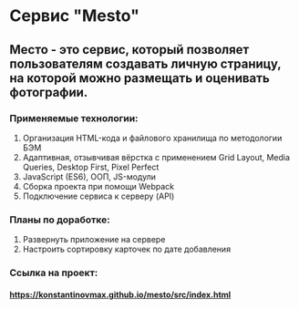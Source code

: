 # Сервис "Mesto"

## Место - это сервис, который позволяет пользователям создавать личную страницу, на которой можно размещать и оценивать фотографии.

### Применяемые технологии:
1. Организация HTML-кода и файлового хранилища по методологии БЭМ
2. Адаптивная, отзывчивая вёрстка с применением Grid Layout, Media Queries, Desktop First, Pixel Perfect
3. JavaScript (ES6), ООП, JS-модули
4. Сборка проекта при помощи Webpack
5. Подключение сервиса к серверу (API)

### Планы по доработке:
1. Развернуть приложение на сервере
2. Настроить сортировку карточек по дате добавления

### Ссылка на проект:
#### https://konstantinovmax.github.io/mesto/src/index.html
